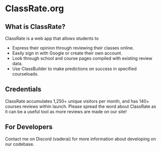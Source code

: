 # ClassRate.org

## What is ClassRate? 
ClassRate is a web app that allows students to
   - Express their opinion through reviewing their classes online. 
   - Easily sign in with Google or create their own account. 
   - Look through school and course pages compiled with existing review data. 
   - Use ClassBuilder to make predictions on success in specified courseloads. 

## Credentials

ClassRate accumulates 1,250+ unique visitors per month, and has 140+ courses reviews within launch. Please spread the word about ClassRate as it can be a useful tool as more reviews are made on our site! 

## For Developers 

Contact me on Discord (vaderai) for more information about developing on our codebase. 
